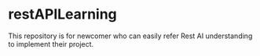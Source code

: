 # restAPILearning
This repository is for newcomer who can easily refer Rest AI understanding to implement their project.
